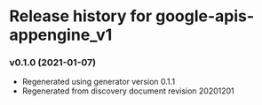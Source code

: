 # Release history for google-apis-appengine_v1

### v0.1.0 (2021-01-07)

* Regenerated using generator version 0.1.1
* Regenerated from discovery document revision 20201201

